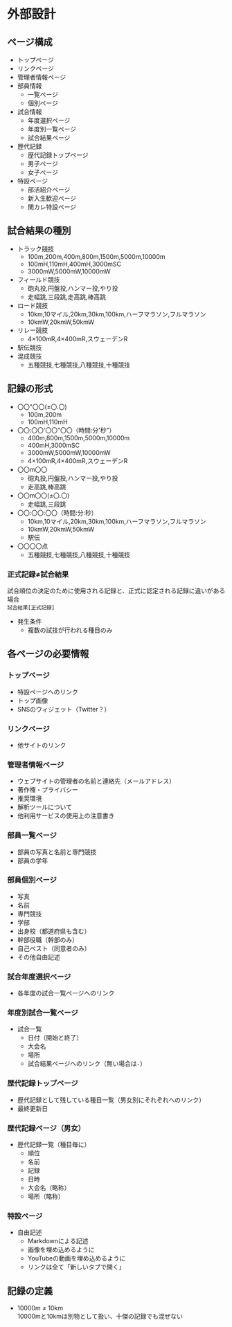 # 外部設計
## ページ構成
- トップページ
- リンクページ
- 管理者情報ページ
- 部員情報
  - 一覧ページ
  - 個別ページ
- 試合情報
  - 年度選択ページ
  - 年度別一覧ページ
  - 試合結果ページ
- 歴代記録
  - 歴代記録トップページ
  - 男子ページ
  - 女子ページ
- 特設ページ
  - 部活紹介ページ
  - 新入生歓迎ページ
  - 関カレ特設ページ

## 試合結果の種別
- トラック競技
  - 100m,200m,400m,800m,1500m,5000m,10000m
  - 100mH,110mH,400mH,3000mSC
  - 3000mW,5000mW,10000mW
- フィールド競技
  - 砲丸投,円盤投,ハンマー投,やり投
  - 走幅跳,三段跳,走高跳,棒高跳
- ロード競技
  - 10km,10マイル,20km,30km,100km,ハーフマラソン,フルマラソン
  - 10kmW,20kmW,50kmW
- リレー競技
  - 4×100mR,4×400mR,スウェーデンR
- 駅伝競技
- 混成競技
  - 五種競技,七種競技,八種競技,十種競技

## 記録の形式
- 〇〇"〇〇(±〇.〇)
  - 100m,200m
  - 100mH,110mH
- 〇〇:〇〇'〇〇"〇〇（時間:分'秒"）
  - 400m,800m,1500m,5000m,10000m
  - 400mH,3000mSC
  - 3000mW,5000mW,10000mW
  - 4×100mR,4×400mR,スウェーデンR
- 〇〇m〇〇
  - 砲丸投,円盤投,ハンマー投,やり投
  - 走高跳,棒高跳
- 〇〇m〇〇(±〇.〇)
  - 走幅跳,三段跳
- 〇〇:〇〇:〇〇（時間:分:秒）
  - 10km,10マイル,20km,30km,100km,ハーフマラソン,フルマラソン
  - 10kmW,20kmW,50kmW
  - 駅伝
- 〇〇〇〇点
  - 五種競技,七種競技,八種競技,十種競技

### 正式記録≠試合結果
試合順位の決定のために使用される記録と、正式に認定される記録に違いがある場合  
`試合結果[正式記録]`  
- 発生条件
  - 複数の試技が行われる種目のみ

## 各ページの必要情報
### トップページ
- 特設ページへのリンク
- トップ画像
- SNSのウィジェット（Twitter？）

### リンクページ
- 他サイトのリンク

### 管理者情報ページ
- ウェブサイトの管理者の名前と連絡先（メールアドレス）
- 著作権・プライバシー
- 推奨環境
- 解析ツールについて
- 他利用サービスの使用上の注意書き

### 部員一覧ページ
- 部員の写真と名前と専門競技
- 部員の学年

### 部員個別ページ
- 写真
- 名前
- 専門競技
- 学部
- 出身校（都道府県も含む）
- 幹部役職（幹部のみ）
- 自己ベスト（同意者のみ）
- その他自由記述

### 試合年度選択ページ
- 各年度の試合一覧ページへのリンク

### 年度別試合一覧ページ
- 試合一覧
  - 日付（開始と終了）
  - 大会名
  - 場所
  - 試合結果ページへのリンク（無い場合は`-`）

### 歴代記録トップページ
- 歴代記録として残している種目一覧（男女別にそれぞれへのリンク）
- 最終更新日

### 歴代記録ページ（男女）
- 歴代記録一覧（種目毎に）
  - 順位
  - 名前
  - 記録
  - 日時
  - 大会名（略称）
  - 場所（略称）

### 特設ページ
- 自由記述
  - Markdownによる記述
  - 画像を埋め込めるように
  - YouTubeの動画を埋め込めるように
  - リンクは全て「新しいタブで開く」

## 記録の定義
- 10000m ≠ 10km  
  10000mと10kmは別物として扱い、十傑の記録でも混ぜない

